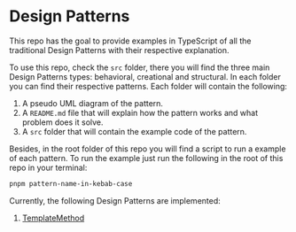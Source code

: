 # Design Patterns

This repo has the goal to provide examples in TypeScript of all the traditional Design Patterns with their respective explanation.

To use this repo, check the `src` folder, there you will find the three main Design Patterns types: behavioral, creational and structural. In each folder you can find their respective patterns. Each folder will contain the following:

1. A pseudo UML diagram of the pattern.
2. A `README.md` file that will explain how the pattern works and what problem does it solve.
3. A `src` folder that will contain the example code of the pattern.

Besides, in the root folder of this repo you will find a script to run a example of each pattern. To run the example just run the following in the root of this repo in your terminal:

```sh
pnpm pattern-name-in-kebab-case
```

Currently, the following Design Patterns are implemented:

1. [TemplateMethod](./src/BehaviorPatterns/TemplateMethod)
